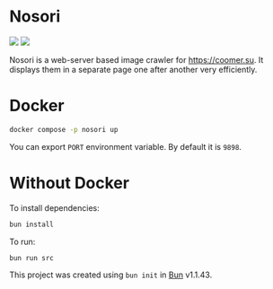 # Nosori
![](https://i.imgur.com/CsbGEtk.png)
![](https://i.imgur.com/4it7c8c.jpeg)

Nosori is a web-server based image crawler for <https://coomer.su>. It displays
them in a separate page one after another very efficiently.

# Docker
```bash
docker compose -p nosori up
```

You can export `PORT` environment variable. By default it is `9898`.

# Without Docker
To install dependencies:

```bash
bun install
```

To run:

```bash
bun run src
```


This project was created using `bun init` in [Bun](https://bun.sh) v1.1.43.
